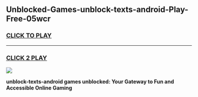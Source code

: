 
## Unblocked-Games-unblock-texts-android-Play-Free-05wcr
<h3>
<a href="https://premium76.site?title=unblock-texts-android&ref=12A">CLICK TO PLAY</a></h3>
<hr>

<h3>
<a href="https://premium76.site?title=unblock-texts-android&ref=12A">CLICK 2 PLAY</a>
  
</h3>

<a href="https://premium76.site?title=unblock-texts-android&ref=12A"><img src="https://clearcache.store/games.png"></a>


**unblock-texts-android games unblocked: Your Gateway to Fun and Accessible Online Gaming**
